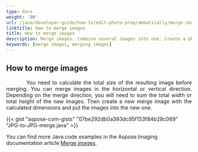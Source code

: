 ```yaml
---
type: docs
weight: '90'
url: /java/developer-guide/how-to/edit-photo-programmatically/merge-images
linktitle: How to merge images
title: How to merge images
description: Merge images. Combine several images into one. Create a photo collage.
keywords: [merge images, merging images]
---
```


## How to merge images

<p align='justify'>
&nbsp;&nbsp;&nbsp;&nbsp;&nbsp;&nbsp;&nbsp;&nbsp;
 You need to calculate the total size of the resulting image before merging. You can merge images in the horizontal or vertical direction. Depending on the merge direction, you will need to sum the total width or total height of the new images. Then create a new merge image with the calculated dimensions and put the images into the new one.
</p>

{{< gist "aspose-com-gists" "07be292db0a393dc95f153f84b28c069" "JPG-to-JPG-merge.java" >}}

You can find more Java code examples in the Aspose.Imaging documentation article <a href="https://docs.aspose.com/imaging/java/merge-images/">Merge images</a>. 
